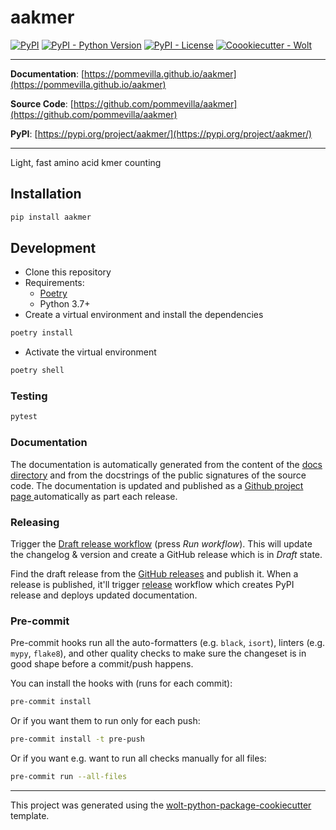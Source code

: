 # aakmer

[![PyPI](https://img.shields.io/pypi/v/aakmer?style=flat-square)](https://pypi.python.org/pypi/aakmer/)
[![PyPI - Python Version](https://img.shields.io/pypi/pyversions/aakmer?style=flat-square)](https://pypi.python.org/pypi/aakmer/)
[![PyPI - License](https://img.shields.io/pypi/l/aakmer?style=flat-square)](https://pypi.python.org/pypi/aakmer/)
[![Coookiecutter - Wolt](https://img.shields.io/badge/cookiecutter-Wolt-00c2e8?style=flat-square&logo=cookiecutter&logoColor=D4AA00&link=https://github.com/woltapp/wolt-python-package-cookiecutter)](https://github.com/woltapp/wolt-python-package-cookiecutter)


---

**Documentation**: [https://pommevilla.github.io/aakmer](https://pommevilla.github.io/aakmer)

**Source Code**: [https://github.com/pommevilla/aakmer](https://github.com/pommevilla/aakmer)

**PyPI**: [https://pypi.org/project/aakmer/](https://pypi.org/project/aakmer/)

---

Light, fast amino acid kmer counting

## Installation

```sh
pip install aakmer
```

## Development

* Clone this repository
* Requirements:
  * [Poetry](https://python-poetry.org/)
  * Python 3.7+
* Create a virtual environment and install the dependencies

```sh
poetry install
```

* Activate the virtual environment

```sh
poetry shell
```

### Testing

```sh
pytest
```

### Documentation

The documentation is automatically generated from the content of the [docs directory](./docs) and from the docstrings
 of the public signatures of the source code. The documentation is updated and published as a [Github project page
 ](https://pages.github.com/) automatically as part each release.

### Releasing

Trigger the [Draft release workflow](https://github.com/pommevilla/aakmer/actions/workflows/draft_release.yml)
(press _Run workflow_). This will update the changelog & version and create a GitHub release which is in _Draft_ state.

Find the draft release from the
[GitHub releases](https://github.com/pommevilla/aakmer/releases) and publish it. When
 a release is published, it'll trigger [release](https://github.com/pommevilla/aakmer/blob/master/.github/workflows/release.yml) workflow which creates PyPI
 release and deploys updated documentation.

### Pre-commit

Pre-commit hooks run all the auto-formatters (e.g. `black`, `isort`), linters (e.g. `mypy`, `flake8`), and other quality
 checks to make sure the changeset is in good shape before a commit/push happens.

You can install the hooks with (runs for each commit):

```sh
pre-commit install
```

Or if you want them to run only for each push:

```sh
pre-commit install -t pre-push
```

Or if you want e.g. want to run all checks manually for all files:

```sh
pre-commit run --all-files
```

---

This project was generated using the [wolt-python-package-cookiecutter](https://github.com/woltapp/wolt-python-package-cookiecutter) template.
